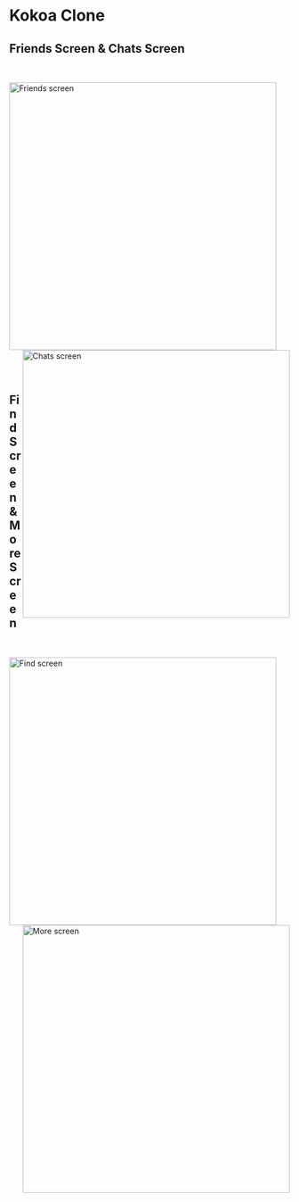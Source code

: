# Kokoa Clone

## Friends Screen & Chats Screen
<br>

<img width="480" alt="Friends screen" src="https://user-images.githubusercontent.com/87989933/156208424-c8afca38-b9e6-4958-9c1a-7d9e5593cc83.png"><img align='right' width="480" alt="Chats screen" src="https://user-images.githubusercontent.com/87989933/156208686-2b28ab9d-43ff-4811-af61-2463bae9ae4e.png">

<br>
<br>

## Find Screen & More Screen
<br>

<img width="480" alt="Find screen" src="https://user-images.githubusercontent.com/87989933/156209008-818aaa1e-4958-4aff-9f99-d1ad4b7c31ab.png"><img align='right' width="480" alt="More screen" src="https://user-images.githubusercontent.com/87989933/156209126-2a8ae176-f5fa-42a2-b44e-dd3fb4653a80.png">

